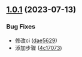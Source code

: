 ## [1.0.1](https://github.com/WumaCoder/gitea-repo/compare/v1.0.0...v1.0.1) (2023-07-13)


### Bug Fixes

* 修改ci ([dae5629](https://github.com/WumaCoder/gitea-repo/commit/dae5629c4ac3696f705d4c54bbe68b1d0146a189))
* 添加步骤 ([4c17073](https://github.com/WumaCoder/gitea-repo/commit/4c170735dd228e494251587f8bf5a646c673f53b))
